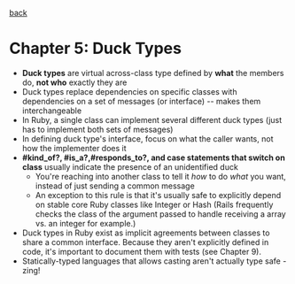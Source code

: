 [back](README.md)

# Chapter 5: Duck Types

- **Duck types** are virtual across-class type defined by **what** the members do,
  **not who** exactly they are
- Duck types replace dependencies on specific classes with dependencies on a set of
  messages (or interface) -- makes them interchangeable
- In Ruby, a single class can implement several different duck types (just has
  to implement both sets of messages)
- In defining duck type's interface, focus on what the caller wants, not how
  the implementer does it
- **#kind_of?, #is_a?,#responds_to?, and case statements that switch on
  class** usually indicate the presence of an unidentified duck
  - You're reaching into another class to tell it _how_ to do _what_ you want,
    instead of just sending a common message
  - An exception to this rule is that it's usually safe to explicitly depend
    on stable core Ruby classes like Integer or Hash (Rails frequently
    checks the class of the argument passed to handle receiving a array vs. an
    integer for example.)
- Duck types in Ruby exist as implicit agreements between classes to share a
  common interface. Because they aren't explicitly defined in code, it's
  important to document them with tests (see Chapter 9).
- Statically-typed languages that allows casting aren't actually type safe -
  zing!
